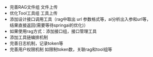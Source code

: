 
- 完善RAG文件组 文件上传
- 优化Tool工具组 工具上传
- 添加设计接口调用工具（rag中取出 url 参数格式等，ai分析出入参和url等，结果直接返回(需要等待springai的优化)）
- 如果使用rag方式：添加接口组，接口管理工具
- 添加工具链编排机制
- 完善日志机制，记录token等
- 完善用户权限机制 如限制token数，关联rag和tool组等